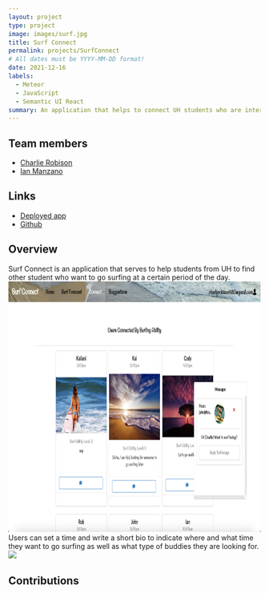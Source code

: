 ```yaml
---
layout: project
type: project
image: images/surf.jpg
title: Surf Connect
permalink: projects/SurfConnect
# All dates must be YYYY-MM-DD format!
date: 2021-12-16
labels:
  - Meteor
  - JavaScript
  - Semantic UI React
summary: An application that helps to connect UH students who are interested in surfing.
---
```

                           

## Team members
- [Charlie Robison](https://charlie-robison.github.io/)
- [Ian Manzano](https://ianbm.github.io/) 

## Links
- [Deployed app](https://surf-connect.xyz)
- [Github](https://github.com/surf-connect)

## Overview
Surf Connect is an application that serves to help students from UH to find other student who want to go surfing at a certain period of the day.
<img class="right float" src="../images/final-connect-page-pic.png" width="700" height="500">
Users can set a time and write a short bio to indicate where and what time they want to go surfing as well as what type of buddies they are looking for.
<img class="right float" src="../images/images/final-viewUser-page-pic.png">

## Contributions




